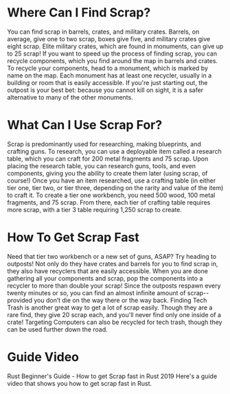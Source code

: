 # Where Can I Find Scrap?

You can find scrap in barrels, crates, and military crates. Barrels, on average, give one to two scrap, boxes give five, and military crates give eight scrap. Elite military crates, which are found in monuments, can give up to 25 scrap! If you want to speed up the process of finding scrap, you can recycle components, which you find around the map in barrels and crates. To recycle your components, head to a monument, which is marked by name on the map. Each monument has at least one recycler, usually in a building or room that is easily accessible. If you're just starting out, the outpost is your best bet: because you cannot kill on sight, it is a safer alternative to many of the other monuments.
# What Can I Use Scrap For?

Scrap is predominantly used for researching, making blueprints, and crafting guns. To research, you can use a deployable item called a research table, which you can craft for 200 metal fragments and 75 scrap. Upon placing the research table, you can research guns, tools, and even components, giving you the ability to create them later (using scrap, of course!) Once you have an item researched, use a crafting table (in either tier one, tier two, or tier three, depending on the rarity and value of the item) to craft it.
To create a tier one workbench, you need 500 wood, 100 metal fragments, and 75 scrap. From there, each tier of crafting table requires more scrap, with a tier 3 table requiring 1,250 scrap to create.
# How To Get Scrap Fast

Need that tier two workbench or a new set of guns, ASAP? Try heading to outposts! Not only do they have crates and barrels for you to find scrap in, they also have recyclers that are easily accessible. When you are done gathering all your components and scrap, pop the components into a recycler to more than double your scrap! Since the outposts respawn every twenty minutes or so, you can find an almost infinite amount of scrap-- provided you don’t die on the way there or the way back.
Finding Tech Trash is another great way to get a lot of scrap easily. Though they are a rare find, they give 20 scrap each, and you'll never find only one inside of a crate! Targeting Computers can also be recycled for tech trash, though they can be used further down the road.
# Guide Video

 Rust Beginner's Guide - How to get Scrap fast in Rust 2019 
Here's a guide video that shows you how to get scrap fast in Rust.
